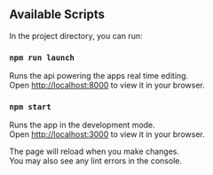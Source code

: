 ## Available Scripts

In the project directory, you can run:

### `npm run launch`

Runs the api powering the apps real time editing.\
Open [http://localhost:8000](http://localhost:8000) to view it in your browser.

### `npm start`

Runs the app in the development mode.\
Open [http://localhost:3000](http://localhost:3000) to view it in your browser.

The page will reload when you make changes.\
You may also see any lint errors in the console.
